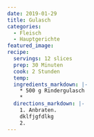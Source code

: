 ```yaml
---
date: 2019-01-29
title: Gulasch
categories:
  - Fleisch
  - Hauptgerichte
featured_image:
recipe:
  servings: 12 slices
  prep: 30 Minuten
  cook: 2 Stunden
  temp:
  ingredients_markdown: |-
    * 500 g Rindergulasch
    *
  directions_markdown: |-
    1. Anbraten.
    dklfjgfdlkg
    2.
---
```

